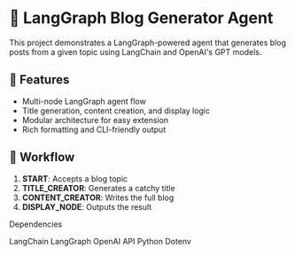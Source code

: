 # 🧠 LangGraph Blog Generator Agent

This project demonstrates a LangGraph-powered agent that generates blog posts from a given topic using LangChain and OpenAI's GPT models.

## 🚀 Features
- Multi-node LangGraph agent flow
- Title generation, content creation, and display logic
- Modular architecture for easy extension
- Rich formatting and CLI-friendly output

## 🧩 Workflow
1. **START**: Accepts a blog topic
2. **TITLE_CREATOR**: Generates a catchy title
3. **CONTENT_CREATOR**: Writes the full blog
4. **DISPLAY_NODE**: Outputs the result

Dependencies

LangChain
LangGraph
OpenAI API
Python Dotenv